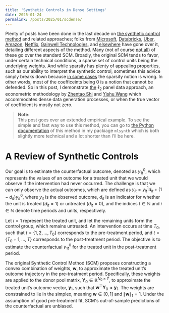 ```yaml
---
title: 'Synthetic Controls in Dense Settings'
date: 2025-01-24
permalink: /posts/2025/01/scdense/
---
```


Plenty of posts have been done in the last decade on [the synthetic control method](https://doi.org/10.1198/jasa.2009.ap08746) and related approaches; folks from [Microsoft](https://medium.com/data-science-at-microsoft/causal-inference-using-synthetic-controls-d96a890c83a7), [Databricks](https://towardsdatascience.com/how-to-do-causal-inference-using-synthetic-controls-ab435e0228f1), [Uber](https://youtu.be/j5DoJV5S2Ao?si=RWUYFjFEWpvkl8x1), [Amazon](https://towardsdatascience.com/causal-inference-with-synthetic-control-in-python-4a79ee636325), [Netflix](https://netflixtechblog.com/round-2-a-survey-of-causal-inference-applications-at-netflix-fd78328ee0bb), [Gainwell Technologies](https://andrewpwheeler.com/2019/12/06/using-regularization-to-generate-synthetic-controls-and-conformal-prediction-for-significance-tests/), and [else](https://rudrendupaul.medium.com/causal-inference-part-7-synthetic-control-methods-a-powerful-technique-for-inferring-causality-in-3ec5dbe26038)[where](https://henamsingla.medium.com/synthetic-control-method-a-z-d28099c56edb) have gone over it, detailing different aspects of the method. Many (not of course [not all](https://peerunreviewed.blogspot.com/2019/11/a-short-tutorial-on-robust-synthetic.html)) of these go over the standard SCM. Broadly, the original SCM tends to favor, under certain technical conditions, a sparse set of control units being the underlying weights. And while sparsity has plenty of appealing properties, such as our ability to interpret the synthetic control, sometimes this advice simply breaks down because [in some cases](https://ceistorvergata.it/public/files/RFCS/Giannone_illusion4-2.pdf) the sparsity notion is wrong. In other words, most of the coefficeints being 0 is a notion that cannot be defended. So in this post, I demonstrate [the](10.13140/RG.2.2.11670.97609) $\ell_2$ panel data approach, an econometric methodology by [Zhentao Shi](https://zhentaoshi.github.io/) and [Yishu Wang](https://ishwang1.github.io/) which accommodates dense data generation processes, or when the true vector of coefficient is mostly not zero.

> **Note:**  
This post goes over an extended empirical example. To see the simple and fast way to use this method, you can go to [the Python documentation](https://mlsynth.readthedocs.io/en/latest/pda.html#ell-2-relaxation) of this method in my packiage ``mlsynth`` which is both slightly more technical and a lot shorter than I'll be here.

# A Review of Synthetic Controls

Our goal is to estimate the counterfactual outcome, denoted as $y_{1t}^0$, which represents the values of an outcome for a treated unit that we would observe if the intervention had never occurred. The challenge is that we can only observe the actual outcomes, which are defined as $y_{it} = y_{it}^1 d_{it} + \left(1 - d_{it}\right)y_{it}^0$, where $y_{it}$ is the observed outcome, $d_{it}$ is an indicator for whether the unit is treated ($d_{it} = 1$) or untreated ($d_{it} = 0$), and the indices $t \in \mathbb{N}$ and $i \in \mathbb{N}$ denote time periods and units, respectively.

Let $i = 1$ represent the treated unit, and let the remaining units form the control group, which remains untreated. An intervention occurs at time $T_0$, such that $t = \{1, 2, \ldots, T_0\}$ corresponds to the pre-treatment period, and $t = \{T_0 + 1, \ldots, T\}$ corresponds to the post-treatment period. The objective is to estimate the counterfactual $y_{1t}^0$ for the treated unit in the post-treatment period.

The original Synthetic Control Method (SCM) proposes constructing a convex combination of weights, $\mathbf{w}$, to approximate the treated unit’s outcome trajectory in the pre-treatment period. Specifically, these weights are applied to the donor pool matrix, $\mathbf{Y}_0 \in \mathbb{R}^{N_0 \times T}$, to approximate the treated unit’s outcome vector, $\mathbf{y}_1$, such that $\mathbf{w}^\top \mathbf{Y}_0 \approx \mathbf{y}_1$. The weights are constrained to lie in the simplex, meaning $\mathbf{w} \in [0, 1]$ and $\lVert \mathbf{w} \rVert_1 = 1$. Under the assumption of good pre-treatment fit, SCM's out-of-sample predictions of the counterfactual are unbiased.



